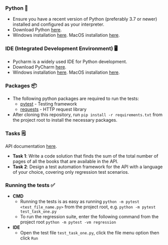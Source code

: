 ### Python 🐍
- Ensure you have a recent version of Python (preferably 3.7 or newer) installed and configured as your interpreter.
- Download Python [here](https://www.python.org/downloads/).
- Windows installation [here](https://www.youtube.com/watch?v=JJQW3GPnzQ8). MacOS installation [here](https://www.youtube.com/watch?v=nVeg5nnQF90).

### IDE (Integrated Development Environment) 🖥️
- Pycharm is a widely used IDE for Python development.
- Download PyCharm [here](https://www.jetbrains.com/pycharm/).
- Windows installation [here](https://www.youtube.com/watch?v=EWTLWH-dH90). MacOS installation [here](https://www.youtube.com/watch?v=SzP7XJd66qM).

### Packages 📦
- The following python packages are required to run the tests:
  * [pytest](https://pypi.org/project/pytest/) - Testing framework
  * [requests](https://pypi.org/project/requests/) - HTTP request library
- After cloning this repository, run `pip install -r requirements.txt` from the project root to install the necessary packages.

### Tasks 🗒️
API documentation [here](https://anapioficeandfire.com/Documentation).
- **Task 1**: Write a code solution that finds the sum of the total number of pages of all the books that are available in the API.
- **Task 2**: Design a test automation framework for the API with a language of your choice, covering only regression test scenarios.

### Running the tests ✅
- **CMD**
  * Running the tests is as easy as running `python -m pytest <test_file_name.py>` from the project root, e.g. `python -m pytest test_task_one.py`
  * To run the regression suite, enter the following command from the project root `python -m pytest -vm regression`
- **IDE**
  * Open the test file `test_task_one.py`, click the file menu option then click `Run`

